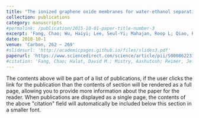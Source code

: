 ```yaml
---
title: "The ionized graphene oxide membranes for water-ethanol separation"
collection: publications
category: manuscripts
#permalink: /publication/2015-10-01-paper-title-number-3
excerpt: 'Fang, Chao; Wu, Haiyi; Lee, Seul-Yi; Mahajan, Roop L; Qiao, Rui'
date: 2018-10-1
venue: 'Carbon, 262 ~ 269'
#slidesurl: 'http://academicpages.github.io/files/slides3.pdf'
paperurl: 'https://www.sciencedirect.com/science/article/pii/S000862231830438X'
#citation: 'Fang, Chao; Halat, David M.; Mistry, Aashutosh; Reimer, Jeffrey A.; Balsara, Nitash P.; Wang, Rui'
---
```

The contents above will be part of a list of publications, if the user clicks the link for the publication than the contents of section will be rendered as a full page, allowing you to provide more information about the paper for the reader. When publications are displayed as a single page, the contents of the above "citation" field will automatically be included below this section in a smaller font.
